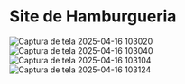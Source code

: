 # Site de Hamburgueria
![Captura de tela 2025-04-16 103020](https://github.com/user-attachments/assets/ce38cacb-ce6f-432b-a625-917a4a2848c8)
![Captura de tela 2025-04-16 103040](https://github.com/user-attachments/assets/3df67eea-06fd-4f8f-8ca8-d14ac113f76c)
![Captura de tela 2025-04-16 103104](https://github.com/user-attachments/assets/39fcb49c-7ef3-4170-9682-952070b5eedf)
![Captura de tela 2025-04-16 103124](https://github.com/user-attachments/assets/4df56130-c761-4f73-b53f-c0b6ec92c32c)
